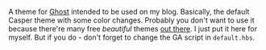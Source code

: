 A theme for [Ghost](http://github.com/tryghost/ghost/) intended to be used on my blog. Basically, the default Casper theme with some color changes. Probably you don't want to use it because there're many free *beautiful* themes [out there](http://marketplace.ghost.org/themes/free/). I just put it here for myself. But if you do - don't forget to change the GA script in `default.hbs`.
